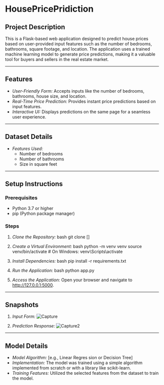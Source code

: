 # HousePricePridiction
## Project Description
This is a Flask-based web application designed to predict house prices based on user-provided input features such as the number of bedrooms, bathrooms, square footage, and location. The application uses a trained machine learning model to generate price predictions, making it a valuable tool for buyers and sellers in the real estate market.

---

## Features
- *User-Friendly Form:* Accepts inputs like the number of bedrooms, bathrooms, house size, and location.
- *Real-Time Price Prediction:* Provides instant price predictions based on input features.
- *Interactive UI:* Displays predictions on the same page for a seamless user experience.

---

## Dataset Details
- *Features Used:*
  - Number of bedrooms
  - Number of bathrooms
  - Size in square feet

---

## Setup Instructions

### Prerequisites
- Python 3.7 or higher
- pip (Python package manager)

### Steps
1. *Clone the Repository:*
   bash
   git clone []
   

2. *Create a Virtual Environment:*
   bash
   python -m venv venv
   source venv/bin/activate   # On Windows: venv\Scripts\activate
   

3. *Install Dependencies:*
   bash
   pip install -r requirements.txt
   

4. *Run the Application:*
   bash
   python app.py
   

5. *Access the Application:*
   Open your browser and navigate to http://127.0.0.1:5000.

---

## Snapshots
1. *Input Form:*
   ![Capture](https://github.com/user-attachments/assets/36c732ee-fadd-4041-b548-ca8c34bbe65c)

2. *Prediction Response:*
  ![Capture2](https://github.com/user-attachments/assets/7767ecf5-a8c8-47ae-b85a-3b5659bd98d7)

---

## Model Details
- *Model Algorithm:* [e.g., Linear Regres
sion or Decision Tree]
- *Implementation:* The model was trained using a simple algorithm implemented from scratch or with a library like scikit-learn.
- *Training Features:* Utilized the selected features from the dataset to train the model.
